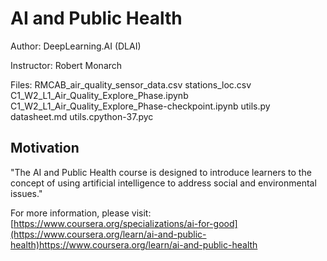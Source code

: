 # AI and Public Health

Author: DeepLearning.AI (DLAI)

Instructor: Robert Monarch

Files:
	RMCAB_air_quality_sensor_data.csv
	stations_loc.csv
 	C1_W2_L1_Air_Quality_Explore_Phase.ipynb
  C1_W2_L1_Air_Quality_Explore_Phase-checkpoint.ipynb
  utils.py
  datasheet.md
  utils.cpython-37.pyc

## Motivation

"The AI and Public Health course is designed to introduce learners to the concept of using artificial intelligence to address social and environmental issues."

For more information, please visit: [https://www.coursera.org/specializations/ai-for-good](https://www.coursera.org/learn/ai-and-public-health)https://www.coursera.org/learn/ai-and-public-health
